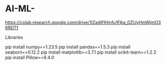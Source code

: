 # AI-ML-
https://colab.research.google.com/drive/1IZad91Hinfu1FAq_GZUyHmWjmO36RDTf

Libraries 

pip install numpy==1.23.5
pip install pandas==1.5.3
pip install seaborn==0.12.2
pip install matplotlib==3.7.1
pip install scikit-learn==1.2.2
pip install Pillow==9.4.0
